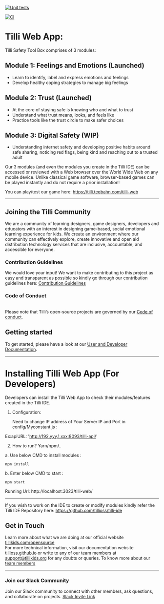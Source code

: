 [![Unit tests](https://github.com/tillioss/tilli-ide/actions/workflows/unit.yml/badge.svg)](https://github.com/tillioss/tilli-ide/actions/workflows/unit.yml)

[![CI](https://github.com/tillioss/tilli-web-app/actions/workflows/ci.yml/badge.svg)](https://github.com/tillioss/tilli-web-app/actions/workflows/ci.yml)

# Tilli Web App:

Tilli Safety Tool Box comprises of 3 modules:

## Module 1: Feelings and Emotions (Launched)

- Learn to identify, label and express emotions and feelings
- Develop healthy coping strategies to manage big feelings

## Module 2: Trust (Launched)

- At the core of staying safe is knowing who and what to trust
- Understand what trust means, looks, and feels like
- Practice tools like the trust circle to make safer choices

## Module 3: Digital Safety (WIP)

- Understanding internet safety and developing positive habits around safe sharing, noticing red flags, being kind and reaching out to a trusted adult

Our 3 modules (and even the modules you create in the Tilli IDE) can be accessed or reviewed with a Web browser over the World Wide Web on any mobile device. Unlike classical game software, browser-based games can be played instantly and do not require a prior installation!

You can play/test our game here: https://tilli.teqbahn.com/tilli-web

---

## Joining the Tilli Community

We are a community of learning designers, game designers, developers and educators with an interest in designing game-based, social emotional learning experience for kids. We create an environment where our community can effectively explore, create innovative and open aid distribution technology services that are inclusive, accountable, and accessible for everyone.

### Contribution Guidelines

We would love your input! We want to make contributing to this project as easy and transparent as possible so kindly go through our contribution guidelines here: [Contribution Guidelines](https://tillioss.github.io/docs/Contribution-Guidelines)

### Code of Conduct

<br>Please note that Tilli’s open-source projects are governed by our [Code of conduct](https://tillioss.github.io/docs/code-of-conduct).

## Getting started

To get started, please have a look at our [User and Developer Documentation](https://tillioss.github.io/docs/getting-started-developer).

---

# Installing Tilli Web App (For Developers)

Developers can install the Tilli Web App to check their modules/features created in the Tilli IDE.

1. Configuration:

   Need to change IP address of Your Server IP and Port in config/Myconstant.js :

Ex:apiURL: 'http://192.yyy.1.xxx:8093/tilli-api/'

2. How to run? Yarn/npm/..

a. Use below CMD to install modules :

`npm install`

b. Enter below CMD to start :

`npm start`

Running Url:
http://localhost:3023/tilli-web/

---

If you wish to work on the IDE to create or modify modules kindly refer the Tilli IDE Repository here: https://github.com/tillioss/tilli-ide

## Get in Touch

Learn more about what we are doing at our official website [tillikids.com/opensource](www.tillikids.com/opensource) <br>For more technical information, visit our documentation website [tillioss.github.io](https://tillioss.github.io/docs/project-charter) or write to any of our team members at support@tillikids.org for any doubts or queries.
To know more about our [team members](https://www.tillikids.com/team)

---

### Join our Slack Community

Join our Slack community to connect with other members, ask questions, and collaborate on projects. [Slack Invite Link](https://join.slack.com/t/tilliopensour-wyp9205/shared_invite/zt-206f4f11s-HoII8Kob45f6WK3GPIIi6g)
